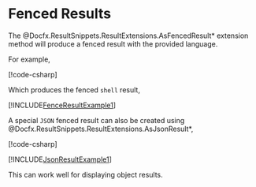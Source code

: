 ﻿# Fenced Results

The @Docfx.ResultSnippets.ResultExtensions.AsFencedResult* extension method
will produce a fenced result with the provided language.

For example,

[!code-csharp[](../../Docfx.ResultSnippets.Tests/ResultExtensionsTests.cs#FenceResultExample1)]

Which produces the fenced `shell` result,

[!INCLUDE[FenceResultExample1](../../Docfx.ResultSnippets.Tests/__examples__/ResultExtensionsTests.Case2.md)]

A special `JSON` fenced result can also be created using
@Docfx.ResultSnippets.ResultExtensions.AsJsonResult*,

[!code-csharp[](../../Docfx.ResultSnippets.Tests/ResultExtensionsTests.cs#JsonResultExample1)]

[!INCLUDE[JsonResultExample1](../../Docfx.ResultSnippets.Tests/__examples__/ResultExtensionsTests.Case6.md)]

This can work well for displaying object results.
